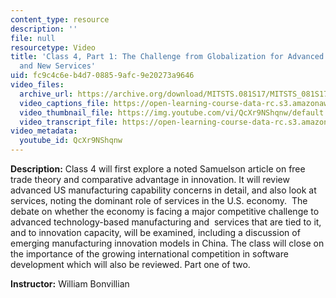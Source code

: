 ```yaml
---
content_type: resource
description: ''
file: null
resourcetype: Video
title: 'Class 4, Part 1: The Challenge from Globalization for Advanced Manufacturing
  and New Services'
uid: fc9c4c6e-b4d7-0885-9afc-9e20273a9646
video_files:
  archive_url: https://archive.org/download/MITSTS.081S17/MITSTS_081S17_Class04_1_300k.mp4
  video_captions_file: https://open-learning-course-data-rc.s3.amazonaws.com/sts-081-innovation-systems-for-science-technology-energy-manufacturing-and-health-spring-2017/2c1d1d4f689b5a1db268e0847be80bd8_QcXr9NShqnw.vtt
  video_thumbnail_file: https://img.youtube.com/vi/QcXr9NShqnw/default.jpg
  video_transcript_file: https://open-learning-course-data-rc.s3.amazonaws.com/sts-081-innovation-systems-for-science-technology-energy-manufacturing-and-health-spring-2017/43ad6802c2ff7811f7001c8ceb98885f_QcXr9NShqnw.pdf
video_metadata:
  youtube_id: QcXr9NShqnw
---
```


**Description:** Class 4 will first explore a noted Samuelson article on free trade theory and comparative advantage in innovation. It will review advanced US manufacturing capability concerns in detail, and also look at services, noting the dominant role of services in the U.S. economy.  The debate on whether the economy is facing a major competitive challenge to advanced technology-based manufacturing and  services that are tied to it, and to innovation capacity, will be examined, including a discussion of emerging manufacturing innovation models in China. The class will close on the importance of the growing international competition in software development which will also be reviewed. Part one of two.

**Instructor:** William Bonvillian